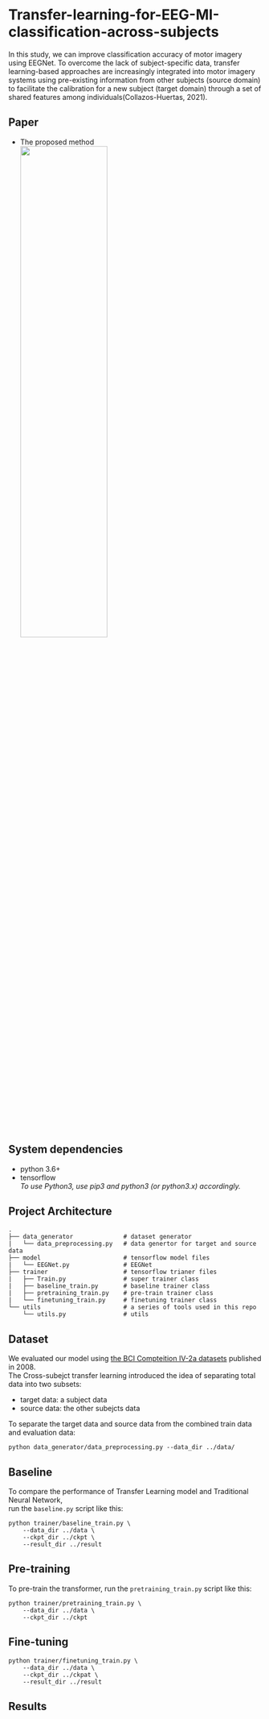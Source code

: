 # Transfer-learning-for-EEG-MI-classification-across-subjects
In this study, we can improve classification accuracy of motor imagery using EEGNet. To overcome the lack of subject-specific data, transfer learning-based approaches are increasingly integrated into motor imagery systems using pre-existing information from other subjects (source domain) to facilitate the calibration for a new subject (target domain) through a set of shared features among individuals(Collazos-Huertas, 2021).

## Paper
- The proposed method   
<img src=https://user-images.githubusercontent.com/89344114/137904971-efd15815-b3da-461a-9f4c-ecaafb69a29f.jpg width="60%" height="50%"></img>

## System dependencies
- python 3.6+
- tensorflow  
*To use Python3, use pip3 and python3 (or python3.x) accordingly.*

## Project Architecture
    .
    ├── data_generator              # dataset generator
    |   └── data_preprocessing.py   # data genertor for target and source data
    ├── model                       # tensorflow model files 
    |   └── EEGNet.py               # EEGNet
    ├── trainer                     # tensorflow trianer files
    |   ├── Train.py                # super trainer class
    |   ├── baseline_train.py       # baseline trainer class
    |   ├── pretraining_train.py    # pre-train trainer class
    |   └── finetuning_train.py     # finetuning trainer class
    └── utils                       # a series of tools used in this repo
        └── utils.py                # utils

## Dataset
We evaluated our model using [the BCI Compteition IV-2a datasets](http://www.bbci.de/competition/iv/results/index.html) published in 2008.   
The Cross-subejct transfer learning introduced the idea of separating total data into two subsets:
* target data: a subject data
* source data: the other subejcts data   

To separate the target data and source data from the combined train data and evaluation data:<br/>

    python data_generator/data_preprocessing.py --data_dir ../data/

## Baseline
To compare the performance of Transfer Learning model and Traditional Neural Network,   
run the `baseline.py` script like this:

    python trainer/baseline_train.py \
        --data_dir ../data \
        --ckpt_dir ../ckpt \
        --result_dir ../result

## Pre-training
To pre-train the transformer, run the `pretraining_train.py` script like this:

    python trainer/pretraining_train.py \
        --data_dir ../data \
        --ckpt_dir ../ckpt

## Fine-tuning

    python trainer/finetuning_train.py \
        --data_dir ../data \
        --ckpt_dir ../ckpat \
        --result_dir ../result

## Results
